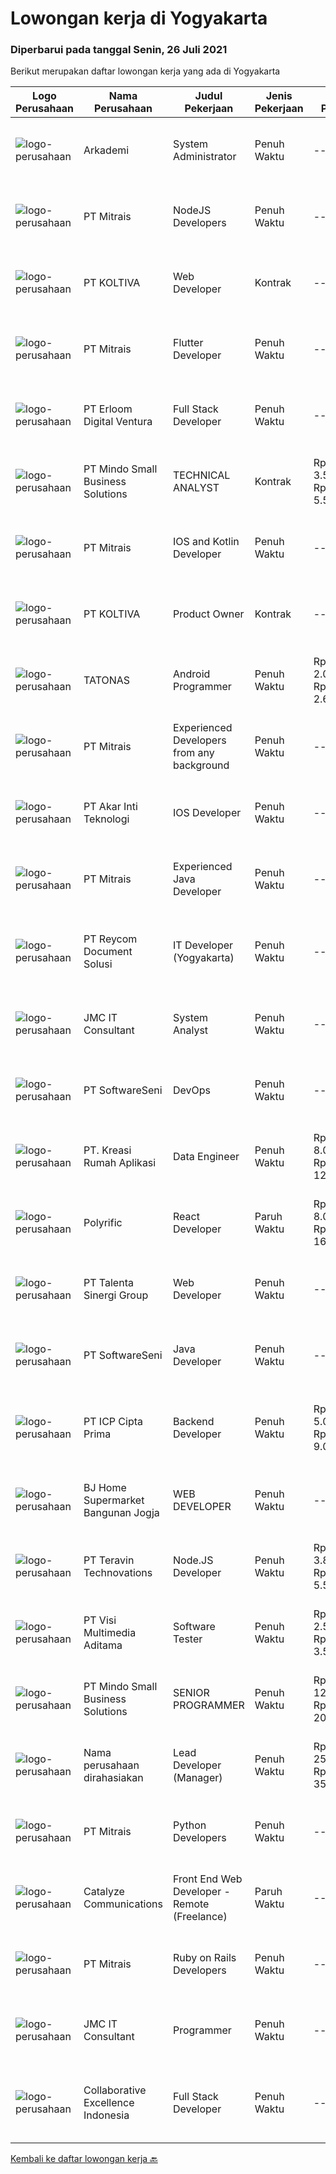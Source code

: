 
  # Lowongan kerja di Yogyakarta

  ### Diperbarui pada tanggal Senin, 26 Juli 2021

  Berikut merupakan daftar lowongan kerja yang ada di Yogyakarta

  |Logo Perusahaan | Nama Perusahaan | Judul Pekerjaan | Jenis Pekerjaan | Gaji Pekerjaan | Lokasi | Deskripsi | Tanggal diunggah | Pranala |
  | -------------- | --------------- | --------------- | --------- | --------- | -------------- | ------- | ----------- | ----------- |
  |![logo-perusahaan](https://image-service-cdn.seek.com.au/562f975d0a2cb3aa626cdda3c3fc78c82c73d9ff/ee4dce1061f3f616224767ad58cb2fc751b8d2dc)|Arkademi|System Administrator|Penuh Waktu|---|Yogyakarta|Deskripsi Pekerjaan: Mengelola Website (Wordpress) : manajemen, setting, posting dan maintenance; Secara berkala melakukan pengecekan web serta...|Sabtu, 24 Juli 2021|https://www.jobstreet.co.id/id/job/system-administrator-3578980?token=0~82ad0a0e-51db-45e5-b009-a34662706cb9&sectionRank=1&jobId=jobstreet-id-job-3578980|
|![logo-perusahaan](https://image-service-cdn.seek.com.au/969b0c47f133a1e0155056a5d964c63953dd6304/ee4dce1061f3f616224767ad58cb2fc751b8d2dc)|PT Mitrais|NodeJS Developers|Penuh Waktu|---|Bali|Build your Career with Mitrais! We're urgently looking for experienced NodeJS Developers to be part of our team for an immediate start.Our client is a...|Minggu, 25 Juli 2021|https://www.jobstreet.co.id/id/job/nodejs-developers-3579307?token=0~82ad0a0e-51db-45e5-b009-a34662706cb9&sectionRank=2&jobId=jobstreet-id-job-3579307|
|![logo-perusahaan](https://image-service-cdn.seek.com.au/c722a803b1d921d6d97b57b4df8a14b7a3bb09c5/ee4dce1061f3f616224767ad58cb2fc751b8d2dc)|PT KOLTIVA|Web Developer|Kontrak|---|Yogyakarta|RESPONSIBILITIES : Analyze user requirements to determine technical requirements. Write, design, or edit web page content, or produce other direct...|Minggu, 25 Juli 2021|https://www.jobstreet.co.id/id/job/web-developer-3579316?token=0~82ad0a0e-51db-45e5-b009-a34662706cb9&sectionRank=3&jobId=jobstreet-id-job-3579316|
|![logo-perusahaan](https://image-service-cdn.seek.com.au/969b0c47f133a1e0155056a5d964c63953dd6304/ee4dce1061f3f616224767ad58cb2fc751b8d2dc)|PT Mitrais|Flutter Developer|Penuh Waktu|---|Bali|Build your Career with Mitrais !  We're looking for experienced Flutter Developer to be part of our team. What will you be doing?  Liase with...|Minggu, 25 Juli 2021|https://www.jobstreet.co.id/id/job/flutter-developer-3579312?token=0~82ad0a0e-51db-45e5-b009-a34662706cb9&sectionRank=4&jobId=jobstreet-id-job-3579312|
|![logo-perusahaan](https://image-service-cdn.seek.com.au/7b0850d0262c85ca3c0fa4d6a9c005f1450e6d9f/ee4dce1061f3f616224767ad58cb2fc751b8d2dc)|PT Erloom Digital Ventura|Full Stack Developer|Penuh Waktu|---|Jakarta Raya|We are currently looking for a Yogyakarta/Jakarta-based candidate to fill in as a Full Stack Developer in our company, with these following...|Sabtu, 24 Juli 2021|https://www.jobstreet.co.id/id/job/full-stack-developer-3579100?token=0~82ad0a0e-51db-45e5-b009-a34662706cb9&sectionRank=5&jobId=jobstreet-id-job-3579100|
|![logo-perusahaan](https://image-service-cdn.seek.com.au/bd9c5207a79d42ed096a1b2bad14bef66654f2f2/ee4dce1061f3f616224767ad58cb2fc751b8d2dc)|PT Mindo Small Business Solutions|TECHNICAL ANALYST|Kontrak|Rp. 3.500.000-Rp. 5.500.000|Yogyakarta|Job Description : Provide incoming help requests from end-users and prioritize/escalate the issues appropriately. Investigating technical/data issues...|Jumat, 23 Juli 2021|https://www.jobstreet.co.id/id/job/technical-analyst-3577921?token=0~82ad0a0e-51db-45e5-b009-a34662706cb9&sectionRank=6&jobId=jobstreet-id-job-3577921|
|![logo-perusahaan](https://image-service-cdn.seek.com.au/969b0c47f133a1e0155056a5d964c63953dd6304/ee4dce1061f3f616224767ad58cb2fc751b8d2dc)|PT Mitrais|IOS and Kotlin Developer|Penuh Waktu|---|Bali|Build your Career with Mitrais !  We're looking for experienced iOS and Kotlin Developer to be part of our team. What will you be doing?  Liase with...|Minggu, 25 Juli 2021|https://www.jobstreet.co.id/id/job/ios-and-kotlin-developer-3579308?token=0~82ad0a0e-51db-45e5-b009-a34662706cb9&sectionRank=7&jobId=jobstreet-id-job-3579308|
|![logo-perusahaan](https://image-service-cdn.seek.com.au/c722a803b1d921d6d97b57b4df8a14b7a3bb09c5/ee4dce1061f3f616224767ad58cb2fc751b8d2dc)|PT KOLTIVA|Product Owner|Kontrak|---|Yogyakarta|Responsibilities:Product Owner responsibility is to ensures their products offer optimal value to potential customers. Interface with customers,...|Kamis, 22 Juli 2021|https://www.jobstreet.co.id/id/job/product-owner-3582719?token=0~82ad0a0e-51db-45e5-b009-a34662706cb9&sectionRank=8&jobId=jobstreet-id-job-3582719|
|![logo-perusahaan](https://image-service-cdn.seek.com.au/c11a880d3f602bfdd1266c82a04713974d447cb3/ee4dce1061f3f616224767ad58cb2fc751b8d2dc)|TATONAS|Android Programmer|Penuh Waktu|Rp. 2.000.000-Rp. 2.600.000|Sleman|Kualifikasi: Pendidikan D3 atau S1 Ilmu Komputer, Teknik Komputer, Teknologi Informasi atau yang setara Menguasai MySQL Server Pengalaman minimal 2...|Jumat, 23 Juli 2021|https://www.jobstreet.co.id/id/job/android-programmer-3577768?token=0~82ad0a0e-51db-45e5-b009-a34662706cb9&sectionRank=9&jobId=jobstreet-id-job-3577768|
|![logo-perusahaan](https://image-service-cdn.seek.com.au/969b0c47f133a1e0155056a5d964c63953dd6304/ee4dce1061f3f616224767ad58cb2fc751b8d2dc)|PT Mitrais|Experienced Developers from any background|Penuh Waktu|---|Bali|Build your Career with Mitrais !  We're looking for experienced Software Engineers from any background to be part of our team.  What will you...|Minggu, 25 Juli 2021|https://www.jobstreet.co.id/id/job/experienced-developers-from-any-background-3579313?token=0~82ad0a0e-51db-45e5-b009-a34662706cb9&sectionRank=10&jobId=jobstreet-id-job-3579313|
|![logo-perusahaan](https://image-service-cdn.seek.com.au/33de8f3e8f0dc8825b565cbee00caa3bc0f82969/ee4dce1061f3f616224767ad58cb2fc751b8d2dc)|PT Akar Inti Teknologi|IOS Developer|Penuh Waktu|---|Jakarta Raya|Job BriefWe are looking to hire a talented iOS Developer to design, build, and maintain the next generation of iOS applications. Your primary focus...|Sabtu, 24 Juli 2021|https://www.jobstreet.co.id/id/job/ios-developer-3579172?token=0~82ad0a0e-51db-45e5-b009-a34662706cb9&sectionRank=11&jobId=jobstreet-id-job-3579172|
|![logo-perusahaan](https://image-service-cdn.seek.com.au/969b0c47f133a1e0155056a5d964c63953dd6304/ee4dce1061f3f616224767ad58cb2fc751b8d2dc)|PT Mitrais|Experienced Java Developer|Penuh Waktu|---|Bali|Build your Career with Mitrais!  We have clients who are urgently looking for Experienced Java developers for an immediate start. What will you be...|Minggu, 25 Juli 2021|https://www.jobstreet.co.id/id/job/experienced-java-developer-3579315?token=0~82ad0a0e-51db-45e5-b009-a34662706cb9&sectionRank=12&jobId=jobstreet-id-job-3579315|
|![logo-perusahaan](https://image-service-cdn.seek.com.au/ecf6d71f6299b6febdc8e2a576a705f0519ee0ee/ee4dce1061f3f616224767ad58cb2fc751b8d2dc)|PT Reycom Document Solusi|IT Developer (Yogyakarta)|Penuh Waktu|---|Yogyakarta|Qualfication Candidate must possess at least Bachelor's Degree in Engineering (Computer/Telecommunication), Computer Science/Information Technology or...|Jumat, 23 Juli 2021|https://www.jobstreet.co.id/id/job/it-developer-yogyakarta-3584243?token=0~82ad0a0e-51db-45e5-b009-a34662706cb9&sectionRank=13&jobId=jobstreet-id-job-3584243|
|![logo-perusahaan](https://image-service-cdn.seek.com.au/a2204a6f248fedfcfbb4d393e68e7d11a2931c9a/ee4dce1061f3f616224767ad58cb2fc751b8d2dc)|JMC IT Consultant|System Analyst|Penuh Waktu|---|Bantul|Greetings!We are growing IT Consultant that focused on E-Gov industry. Within 12 years, we are already helping more than 300 IT development in...|Rabu, 21 Juli 2021|https://www.jobstreet.co.id/id/job/system-analyst-3581615?token=0~82ad0a0e-51db-45e5-b009-a34662706cb9&sectionRank=14&jobId=jobstreet-id-job-3581615|
|![logo-perusahaan](https://image-service-cdn.seek.com.au/c05a3e3e627c08dd9cbb310c1a48f4a5a42787b6/ee4dce1061f3f616224767ad58cb2fc751b8d2dc)|PT SoftwareSeni|DevOps|Penuh Waktu|---|Yogyakarta|SoftwareSeni is a Software Development Company based in Yogyakarta &amp; Australia. We love solving tough problems – from user experience to design...|Kamis, 22 Juli 2021|https://www.jobstreet.co.id/id/job/devops-3573068?token=0~82ad0a0e-51db-45e5-b009-a34662706cb9&sectionRank=15&jobId=jobstreet-id-job-3573068|
|![logo-perusahaan](https://image-service-cdn.seek.com.au/13f7466ed464c1e6442064fa0564efac70e6da12/ee4dce1061f3f616224767ad58cb2fc751b8d2dc)|PT. Kreasi Rumah Aplikasi|Data Engineer|Penuh Waktu|Rp. 8.000.000-Rp. 12.000.000|Bantul|Bertanggung jawab mengolah data dan data pipeline untuk memastikan data compliance sesuai dengan standar data, standar arsitektural data, dan...|Jumat, 23 Juli 2021|https://www.jobstreet.co.id/id/job/data-engineer-3584242?token=0~82ad0a0e-51db-45e5-b009-a34662706cb9&sectionRank=16&jobId=jobstreet-id-job-3584242|
|![logo-perusahaan](https://image-service-cdn.seek.com.au/ed31542e69aeb27800bffa405d92f3bb712bb7be/ee4dce1061f3f616224767ad58cb2fc751b8d2dc)|Polyrific|React Developer|Paruh Waktu|Rp. 8.000.000-Rp. 16.000.000|Yogyakarta|We're looking for experienced React Developers to be part of our team. We will need your expertise to help us build a public-facing web application...|Sabtu, 24 Juli 2021|https://www.jobstreet.co.id/id/job/react-developer-3572162?token=0~82ad0a0e-51db-45e5-b009-a34662706cb9&sectionRank=17&jobId=jobstreet-id-job-3572162|
|![logo-perusahaan](https://image-service-cdn.seek.com.au/b8333d5272889c77ffbe82c3e7d5008aaef6464d/ee4dce1061f3f616224767ad58cb2fc751b8d2dc)|PT Talenta Sinergi Group|Web Developer|Penuh Waktu|---|Yogyakarta|General: At least 2 Year(s) of working experience in the related field is required for this position. Required Skill(s): PHP ( Laravel is Must ),...|Kamis, 22 Juli 2021|https://www.jobstreet.co.id/id/job/web-developer-3573345?token=0~82ad0a0e-51db-45e5-b009-a34662706cb9&sectionRank=18&jobId=jobstreet-id-job-3573345|
|![logo-perusahaan](https://image-service-cdn.seek.com.au/c05a3e3e627c08dd9cbb310c1a48f4a5a42787b6/ee4dce1061f3f616224767ad58cb2fc751b8d2dc)|PT SoftwareSeni|Java Developer|Penuh Waktu|---|Yogyakarta|SoftwareSeni is a Software Development Company based in Yogyakarta &amp; Sydney, Australia. We have been designing and developing phone apps,...|Jumat, 23 Juli 2021|https://www.jobstreet.co.id/id/job/java-developer-3577841?token=0~82ad0a0e-51db-45e5-b009-a34662706cb9&sectionRank=19&jobId=jobstreet-id-job-3577841|
|![logo-perusahaan](https://image-service-cdn.seek.com.au/93e6dad843d24e4594bfcaa869dd5928ad23e0e4/ee4dce1061f3f616224767ad58cb2fc751b8d2dc)|PT ICP Cipta Prima|Backend Developer|Penuh Waktu|Rp. 5.000.000-Rp. 9.000.000|Yogyakarta|Persyaratan : Berpengalaman dalam mengembangkan API (protokol REST &amp; SOAP) Berpengalaman dalam Database Relasional (MySQL, SQL Server, PostgreSQL)...|Jumat, 23 Juli 2021|https://www.jobstreet.co.id/id/job/backend-developer-3578380?token=0~82ad0a0e-51db-45e5-b009-a34662706cb9&sectionRank=20&jobId=jobstreet-id-job-3578380|
|![logo-perusahaan](https://image-service-cdn.seek.com.au/11ed751e2da57e131790bc43ae43dbbc4b5d6cef/ee4dce1061f3f616224767ad58cb2fc751b8d2dc)|BJ Home Supermarket Bangunan Jogja|WEB DEVELOPER|Penuh Waktu|---|Bantul|Anda menyukai bidang teknologi? Jago dibidang Web Developer ? Memiliki Pengalaman dalam merancang dan membangun web ? Jadilah Web Developer di...|Kamis, 22 Juli 2021|https://www.jobstreet.co.id/id/job/web-developer-3573485?token=0~82ad0a0e-51db-45e5-b009-a34662706cb9&sectionRank=21&jobId=jobstreet-id-job-3573485|
|![logo-perusahaan](https://image-service-cdn.seek.com.au/00c5fccd7e7da99c6c551506f244b709f37b24cb/ee4dce1061f3f616224767ad58cb2fc751b8d2dc)|PT Teravin Technovations|Node.JS Developer|Penuh Waktu|Rp. 3.800.000-Rp. 5.500.000|Jakarta Pusat|Requirements: Minimum 1 year experience in using Node.Js Good in English Creative Person, problem solving, good attitude, eager to learn Able to...|Kamis, 22 Juli 2021|https://www.jobstreet.co.id/id/job/node-js-developer-3582794?token=0~82ad0a0e-51db-45e5-b009-a34662706cb9&sectionRank=22&jobId=jobstreet-id-job-3582794|
|![logo-perusahaan](https://image-service-cdn.seek.com.au/b8528c389ba1b59ec14f571684d5a518b5b2a7b1/ee4dce1061f3f616224767ad58cb2fc751b8d2dc)|PT Visi Multimedia Aditama|Software Tester|Penuh Waktu|Rp. 2.500.000-Rp. 3.500.000|Jawa Tengah|Responsibilities : Use and test software to identify and eliminate bugs in applications. Performe specific tests, examines all aspects of a product...|Kamis, 22 Juli 2021|https://www.jobstreet.co.id/id/job/software-tester-3582532?token=0~82ad0a0e-51db-45e5-b009-a34662706cb9&sectionRank=23&jobId=jobstreet-id-job-3582532|
|![logo-perusahaan](https://image-service-cdn.seek.com.au/bd9c5207a79d42ed096a1b2bad14bef66654f2f2/ee4dce1061f3f616224767ad58cb2fc751b8d2dc)|PT Mindo Small Business Solutions|SENIOR PROGRAMMER|Penuh Waktu|Rp. 12.000.000-Rp. 20.000.000|Yogyakarta|SENIOR PROGRAMMER Expertise in one of these Programming languages is a must (python, PHP or Golang). Good analytical skills and ability to follow the...|Sabtu, 24 Juli 2021|https://www.jobstreet.co.id/id/job/senior-programmer-3578918?token=0~82ad0a0e-51db-45e5-b009-a34662706cb9&sectionRank=24&jobId=jobstreet-id-job-3578918|
|![logo-perusahaan](https://us.123rf.com/450wm/pavelstasevich/pavelstasevich1811/pavelstasevich181101027/112815900-stock-vector-no-image-available-icon-flat-vector.jpg?ver=6)|Nama perusahaan dirahasiakan|Lead Developer (Manager)|Penuh Waktu|Rp. 25.000.000-Rp. 35.000.000|Bali|Ensure that the team continues to deliver high-quality results that satisfy clients' and partners' web technology needs. Foster a culture of...|Rabu, 21 Juli 2021|https://www.jobstreet.co.id/id/job/lead-developer-manager-3581571?token=0~82ad0a0e-51db-45e5-b009-a34662706cb9&sectionRank=25&jobId=jobstreet-id-job-3581571|
|![logo-perusahaan](https://image-service-cdn.seek.com.au/969b0c47f133a1e0155056a5d964c63953dd6304/ee4dce1061f3f616224767ad58cb2fc751b8d2dc)|PT Mitrais|Python Developers|Penuh Waktu|---|Jakarta Raya|Build your Career with Mitrais !  We're looking for experienced Python Developers to be part of our team. What will you be doing?  Liasing with...|Kamis, 22 Juli 2021|https://www.jobstreet.co.id/id/job/python-developers-3582489?token=0~82ad0a0e-51db-45e5-b009-a34662706cb9&sectionRank=26&jobId=jobstreet-id-job-3582489|
|![logo-perusahaan](https://image-service-cdn.seek.com.au/7b0e442165d5a37f3d08361a23aff8a29b66fd62/ee4dce1061f3f616224767ad58cb2fc751b8d2dc)|Catalyze Communications|Front End Web Developer - Remote (Freelance)|Paruh Waktu|---|Bali|As part of our ongoing expansion, we seek a reliable, detailed, and experienced freelance Front End Web Developer to develop website projects using...|Rabu, 21 Juli 2021|https://www.jobstreet.co.id/id/job/front-end-web-developer-remote-freelance-3582184?token=0~82ad0a0e-51db-45e5-b009-a34662706cb9&sectionRank=27&jobId=jobstreet-id-job-3582184|
|![logo-perusahaan](https://image-service-cdn.seek.com.au/969b0c47f133a1e0155056a5d964c63953dd6304/ee4dce1061f3f616224767ad58cb2fc751b8d2dc)|PT Mitrais|Ruby on Rails Developers|Penuh Waktu|---|Bali|Build your Career with Mitrais ! We're urgently looking for experienced Ruby On Rails  Developers to be part of our team for an immediate...|Selasa, 20 Juli 2021|https://www.jobstreet.co.id/id/job/ruby-on-rails-developers-3571271?token=0~82ad0a0e-51db-45e5-b009-a34662706cb9&sectionRank=28&jobId=jobstreet-id-job-3571271|
|![logo-perusahaan](https://image-service-cdn.seek.com.au/a2204a6f248fedfcfbb4d393e68e7d11a2931c9a/ee4dce1061f3f616224767ad58cb2fc751b8d2dc)|JMC IT Consultant|Programmer|Penuh Waktu|---|Bantul|Greetings! We are growing IT Consultant that focused on E-Gov industry. Within 12 years, we are already helping more than 300 IT development in...|Senin, 19 Juli 2021|https://www.jobstreet.co.id/id/job/programmer-3581284?token=0~82ad0a0e-51db-45e5-b009-a34662706cb9&sectionRank=29&jobId=jobstreet-id-job-3581284|
|![logo-perusahaan](https://image-service-cdn.seek.com.au/7145b1ba6bc0dbd678e2bf86d776dd2b1b9b81f6/ee4dce1061f3f616224767ad58cb2fc751b8d2dc)|Collaborative Excellence Indonesia|Full Stack Developer|Penuh Waktu|---|Jakarta Raya|Responsibilities: Work with Business/Product Owners/product development team/Project Manager to design, develop, maintain and enhance web-based &amp;...|Rabu, 21 Juli 2021|https://www.jobstreet.co.id/id/job/full-stack-developer-3582381?token=0~82ad0a0e-51db-45e5-b009-a34662706cb9&sectionRank=30&jobId=jobstreet-id-job-3582381|


  [Kembali ke daftar lowongan kerja 🔙](../README.md#daftar-lowongan-kerja)
  